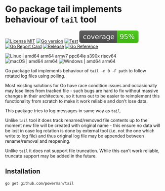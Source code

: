 # Go package tail implements behaviour of `tail` tool

[![License MIT](https://img.shields.io/badge/license-MIT-royalblue.svg)](LICENSE)
[![Go version](https://img.shields.io/github/go-mod/go-version/powerman/tail?color=blue)](https://go.dev/)
[![Test](https://img.shields.io/github/actions/workflow/status/powerman/tail/test.yml?label=test)](https://github.com/powerman/tail/actions/workflows/test.yml)
[![Coverage Status](https://raw.githubusercontent.com/powerman/tail/gh-badges/coverage.svg)](https://github.com/powerman/tail/actions/workflows/test.yml)
[![Go Report Card](https://goreportcard.com/badge/github.com/powerman/tail)](https://goreportcard.com/report/github.com/powerman/tail)
[![Release](https://img.shields.io/github/v/release/powerman/tail?color=blue)](https://github.com/powerman/tail/releases/latest)
[![Go Reference](https://pkg.go.dev/badge/github.com/powerman/tail.svg)](https://pkg.go.dev/github.com/powerman/tail)

![Linux | amd64 arm64 armv7 ppc64le s390x riscv64](https://img.shields.io/badge/Linux-amd64%20arm64%20armv7%20ppc64le%20s390x%20riscv64-royalblue)
![macOS | amd64 arm64](https://img.shields.io/badge/macOS-amd64%20arm64-royalblue)
![Windows | amd64 arm64](https://img.shields.io/badge/Windows-amd64%20arm64-royalblue)

Go package tail implements behaviour of `tail -n 0 -F path` to follow
rotated log files using polling.

Most existing solutions for Go have race condition issues and occasionally
may lose lines from tracked file - such bugs are hard to fix without
massive changes in their architecture, so it turns out to be easier to
reimplement this functionality from scratch to make it work reliable and
don't lose data.

This package tries to log messages in same way as `tail`.

Unlike `tail` tool it does track renamed/removed file contents up to the
moment new file will be created with original name - this ensure no data
will be lost in case log rotation is done by external tool (i.e. not the
one which write to log file) and thus original log file may be appended
between rename/removal and reopening.

Unlike `tail` it does not support file truncation. While this can't work
reliable, truncate support may be added in the future.

## Installation

```
go get github.com/powerman/tail
```

